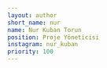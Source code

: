 ```yaml
---
layout: author
short_name: nur
name: Nur Kuban Torun
position: Proje Yöneticisi
instagram: nur_kuban
priority: 100
---
```


